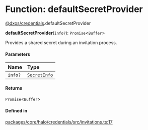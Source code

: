 # Function: defaultSecretProvider

[@dxos/credentials](../modules/dxos_credentials.md).defaultSecretProvider

**defaultSecretProvider**(`info?`): `Promise`<`Buffer`\>

Provides a shared secret during an invitation process.

#### Parameters

| Name | Type |
| :------ | :------ |
| `info?` | [`SecretInfo`](../interfaces/dxos_credentials.SecretInfo.md) |

#### Returns

`Promise`<`Buffer`\>

#### Defined in

[packages/core/halo/credentials/src/invitations.ts:17](https://github.com/dxos/dxos/blob/main/packages/core/halo/credentials/src/invitations.ts#L17)
